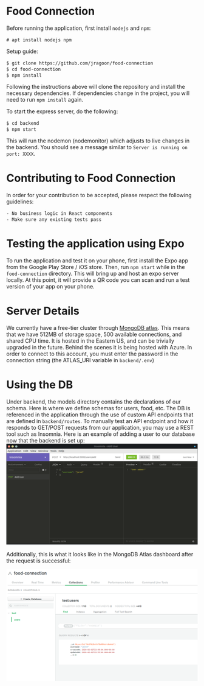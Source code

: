 # Food Connection

Before running the application, first install `nodejs` and `npm`:
```
# apt install nodejs npm
```

Setup guide:
```
$ git clone https://github.com/jragoon/food-connection
$ cd food-connection
$ npm install
```
Following the instructions above will clone the repository and install the necessary dependencies. If dependencies change in the project, you will need to
run `npm install` again. 

To start the express server, do the following:
```
$ cd backend
$ npm start
```

This will run the nodemon (nodemonitor) which adjusts to live changes in the backend. You should see a message similar to `Server is running on port: XXXX`.


# Contributing to Food Connection

In order for your contribution to be accepted, please respect the following guidelines:

    - No business logic in React components
    - Make sure any existing tests pass


# Testing the application using Expo

To run the application and test it on your phone, first install the Expo app from the Google Play Store / iOS store.
Then, run `npm start` while in the `food-connection` directory. This will bring up and host an expo server locally. At this point, it will provide a QR
code you can scan and run a test version of your app on your phone.


# Server Details

We currently have a free-tier cluster through [MongoDB atlas](https://www.mongodb.com/cloud/atlas).
This means that we have 512MB of storage space, 500 available connections, and shared CPU time. It is hosted in the Eastern US, and can be trivially upgraded in the future. Behind the scenes it is being hosted with Azure.
In order to connect to this account, you must enter the password in the connection string (the ATLAS_URI variable in `backend/.env`)


# Using the DB

Under backend, the models directory contains the declarations of our schema. Here is where we define schemas for users, food, etc. The DB is referenced in the application through the use of custom API endpoints that are defined in `backend/routes`.
To manually test an API endpoint and how it responds to GET/POST requests from our application, you may use a REST tool such
as Insomnia. Here is an example of adding a user to our database now that the backend is set up:
![Alt text](/screenshots/userAdded.png?raw=true "Insomnia Manual Request")

Additionally, this is what it looks like in the MongoDB Atlas dashboard after the request is successful:

![Alt text](/screenshots/databaseUserAdded.png?raw=true "MongoDB Add Success")


